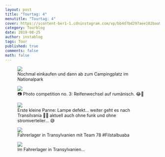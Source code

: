 ```yaml
---
layout: post
title: "Tourtag: 4"
menutitle: "Tourtag: 4"
cover: https://scontent-ber1-1.cdninstagram.com/vp/bb4d7bd297aee102baa9d5a6a36e726b/5DF8F418/t51.2885-15/e35/67682275_141091577111026_2147004446539910109_n.jpg?_nc_ht=scontent-ber1-1.cdninstagram.com
category: Tourblog
date: 2019-08-25
author: instablog
tags: Tour
published: true
comments: false
math: false
---
```


<figure><img src="https://scontent-ber1-1.cdninstagram.com/vp/1586a9ef6c1c1aae21688493445c2ff2/5DF8BD8C/t51.2885-15/e35/s1080x1080/67619556_1163580447176375_3244168018650064856_n.jpg?_nc_ht=scontent-ber1-1.cdninstagram.com"/> <figcaption>Nochmal einkaufen und dann ab zum Campingplatz im Nationalpark</figcaption></figure>
<figure><img src="https://scontent-ber1-1.cdninstagram.com/vp/bb4d7bd297aee102baa9d5a6a36e726b/5DF8F418/t51.2885-15/e35/67682275_141091577111026_2147004446539910109_n.jpg?_nc_ht=scontent-ber1-1.cdninstagram.com"/> <figcaption>📷 Photo competition no. 3: Reifenwechsel auf rumänisch. 😂🤣</figcaption></figure>
<figure><img src="https://scontent-ber1-1.cdninstagram.com/vp/deed41dc48f642791b7f9d75533948c2/5E152D8D/t51.2885-15/e35/s1080x1080/67658405_670659430077404_4522904855909633979_n.jpg?_nc_ht=scontent-ber1-1.cdninstagram.com"/> <figcaption>Erste kleine Panne: Lampe defekt... weiter geht es nach Transilvania 🧛‍♂️ aktuell auch ohne funk und ohne stromverteiler... 😅</figcaption></figure>
<figure><img src="https://scontent-ber1-1.cdninstagram.com/vp/dad5d6bb5a54d6b3e74cb2b0423bfeb2/5E0E2AAB/t51.2885-15/e35/67361637_151445592721487_8624149782604307451_n.jpg?_nc_ht=scontent-ber1-1.cdninstagram.com"/> <figcaption>Fahrerlager in Transylvanien mit Team 78 #Filstalbuaba</figcaption></figure>
<figure><img src="https://scontent-ber1-1.cdninstagram.com/vp/236eb8ea3318f813314d975d8512ce2c/5E082712/t51.2885-15/e35/69092544_2332916673614669_8875527292854006790_n.jpg?_nc_ht=scontent-ber1-1.cdninstagram.com"/> <figcaption>Im Fahrerlager in Transylvanien...</figcaption></figure>
